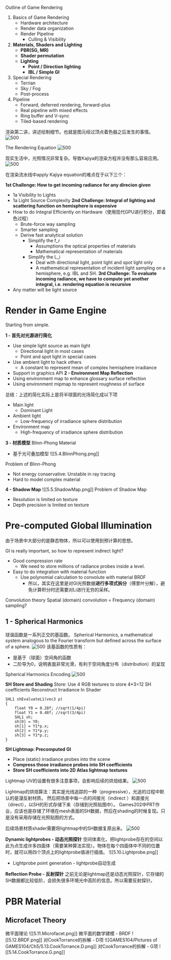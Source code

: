 Outline of Game Rendering
1. Basics of Game Rendering
	- Hardware architecture
	- Render data organization
	- Render Pipeline
		- Culling & Visibility
2. **Materials, Shaders and Lighting**
	- **PBR(SG, MR)**
	- **Shader permutation**
	- **Lighting**
		- **Point / Direction lighting**
		- **IBL / Simple GI**
3. Special Rendering
	- Terrian
	- Sky / Fog
	- Post-process
4. Pipeline
	- Forward, deferred rendering, forward-plus
	- Real pipeline with mixed effects
	- Ring buffer and V-sync
	- Tiled-based rendering

渲染第二讲，讲述绘制细节。也就是图元经过顶点着色器之后发生的事情。
![500](5.1.RenderComponent.png)

The Rendering Equation
![500](5.2.RenderEquation.png)

现实生活中，光照情况非常复杂。导致Kajiya的渲染方程并没有那么容易应用。
![500](5.3.ComplexLighting.png)

在渲染流水线中apply Kajiya equation的难点在于以下三个：

**1st Challenge: How to get incoming radiance for any direcion given**
- 1a Visibility to Lights
- 1a Light Source Complexity
**2nd Challenge: Integral of lighting and scattering function on hemisphere is expensive**
- How to do Integral Efficiently on Hardware（使用现代GPU进行积分，即着色过程）
	- Brute-force way sampling
	- Smarter sampling
	- Derive fast analytical solution
		- Simplify the f_r
			- Assumptions the optical properties of materials
			- Mathematical representation of materials
		- Simplify the L_i
			- Deal with directional light, point light and spot light only
			- A mathematical representation of incident light sampling on a hemisphere, e.g. IBL and SH.
**3rd Challenge: To evaluate incoming radiance, we have to compute yet another integral, i.e. rendering equation is recursive**
- Any matter will be light source 

# Render in Game Engine
Starting from simple.

**1 - 首先对光源进行简化**
- Use simple light source as main light
	- Directional light in most cases
	- Point and spot light in special cases
- Use ambient light to hack others
	- A constant to represent mean of complex hemisphere irradiance
- Support in graphics API
**2 - Environment Map Reflection**
- Using environment map to enhance glossary surface reflection
- Using environment mipmap to represent roughness of surface

总结：上述的简化实际上是将半球面的光场简化成以下项
- Main light
	- Dominant Light
- Ambient light
	- Low-frequency of irradiance sphere distribution
- Environment map
	- High-frequency of irradiance sphere distribution

**3 - 材质模型**
Blinn-Phong Material
- 基于光可叠加模型
![[5.4.BlinnPhong.png]]

Problem of Blinn-Phong
- Not energy conservative: Unstable in ray tracing
- Hard to model complex material

**4 - Shadow Map**
![[5.5.ShadowMap.png]]
Problem of Shadow Map
- Resolution is limited on texture
- Depth precision is limited on texture

# Pre-computed Global Illumination
由于场景中大部分的是静态物体，所以可以使用到预计算的思想。

GI is really important, so how to represent indirect light?
- Good compression rate
	- We need to store millions of radiance probes inside a level.
- Easy to do integration with material function
	- Use polynomial calculation to convolute with material BRDF
		- 所以，其实在这里是对GI光照数据**进行多项式拆分**（傅里叶分解），避免计算积分时还需要对Li进行无穷的采样。

Convolution theory
Spatial (domain) convolution = Frequency (domain) sampling?

## 1 - Spherical Harmonics
球谐函数是一系列正交的基函数。
Spherical Harmonics, a mathematical system analogous to the Fourier transform but defined across the surface of a sphere.
![500](5.6.SphericalHarmonics.png)
该基函数的性质有：
- 是基于（球面）空间角的函数
- 二阶导为0，说明表面非常光滑，有利于空间角度分布（distribution）的呈现

Spherical Harmonics Encoding
![500](5.7.Encoding.png)

**SH Store and Shading**
Store: Use 4 RGB textures to store 4\*3=12 SH coefficients
Reconstruct Irradiance In Shader
```
SHL1 shEvaluateL1(vec3 p)
{
	float Y0 = 0.28f; //sqrt(1/4pi)
	float Y1 = 0.48f; //sqrt(3/4pi)
	SHL1 sh;
	sh[0] = Y0;
	sh[1] = Y1*p.x;
	sh[2] = Y1*p.y;
	sh[3] = Y1*p.z;
}
```

**SH Lightmap: Precomputed GI**
- Place (static) irradiance probes into the scene
- **Compress those irradiance probes into SH coefficients**
- **Store SH coefficients into 2D Atlas lightmap textures**

Lightmap UV的设置有很多注意事项，会影响后续的烘焙结果。
![500](5.8.LightmapUV.png)

Lightmap的烘焙算法：其实是光线追踪的一种（progressive），光追的过程中默认的是漫反射材质。
然后把场景中每一点的间接光（indirect
）和直接光（direct），以SH的形式存储下来（存储到光照贴图中）。
Games202中PRT作业，应该也是存储了环境在mesh表面的SH数据，然后在shading的时候复现。只是没有采用存储在光照贴图的方式。

后续场景材质shader需要将lightmap中的SH数据复原出来。
![500](5.9.Baking.png)

**Dynamic lightprobes - 动态光照探针** 
空间体素化，把lightprobe存在的空间以此为点生成许多四面体（需要某种算法实现）。物体在每个四面体中不同的位置时，就可以用四个顶点上的lightprobe值进行插值。
![[5.10.Lightprobe.png]]
- Lightprobe point generation - lightprobe自动生成

**Reflection Probe - 反射探针**
之前无论是lightmap还是动态光照探针，它存储的SH数据都比较低阶，会损失很多环境光中高阶的信息。所以需要反射探针。

# PBR Material

## Microfacet Theory
微平面理论
![[5.11.Microfacet.png]]
微平面的数学建模 - BRDF
![[5.12.BRDF.png]]
对CookTorrance的拆解 - D项
![[GAMES104/Pictures of GAMES104/Ch5/5.13.CookTorrance.D.png]]
对CookTorrance的拆解 - G项
![[5.14.CookTorrance.G.png]]